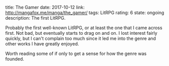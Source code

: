 title: The Gamer
date: 2017-10-12
link: http://mangafox.me/manga/the_gamer/
tags: LitRPG
rating: 6
state: ongoing
description: The first LitRPG.

Probably the first well-known LitRPG, or at least the one that I came across
first. Not bad, but eventually starts to drag on and on. I lost interest fairly
quickly, but I can't complain too much since it led me into the genre and other
works I have greatly enjoyed.

Worth reading some of if only to get a sense for how the genre was founded.
